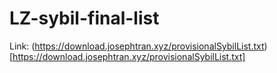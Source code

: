# LZ-sybil-final-list

Link: (https://download.josephtran.xyz/provisionalSybilList.txt)[https://download.josephtran.xyz/provisionalSybilList.txt]
